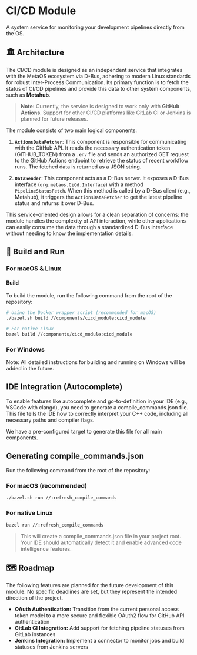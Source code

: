 # CI/CD Module

A system service for monitoring your development pipelines directly from the OS.

## 🏛️ Architecture

The CI/CD module is designed as an independent service that integrates with the MetaOS ecosystem via D-Bus, adhering to modern Linux standards for robust Inter-Process Communication. Its primary function is to fetch the status of CI/CD pipelines and provide this data to other system components, such as **Metahub**.

> **Note:** Currently, the service is designed to work only with **GitHub Actions**. Support for other CI/CD platforms like GitLab CI or Jenkins is planned for future releases.

The module consists of two main logical components:

1.  **`ActionsDataFetcher`**: This component is responsible for communicating with the GitHub API. It reads the necessary authentication token (GITHUB_TOKEN) from a `.env` file and sends an authorized GET request to the GitHub Actions endpoint to retrieve the status of recent workflow runs. The fetched data is returned as a JSON string.

2.  **`DataSender`**: This component acts as a D-Bus server. It exposes a D-Bus interface (`org.metaos.CiCd.Interface`) with a method `PipelineStatusFetch`. When this method is called by a D-Bus client (e.g., Metahub), it triggers the `ActionsDataFetcher` to get the latest pipeline status and returns it over D-Bus.

This service-oriented design allows for a clean separation of concerns: the module handles the complexity of API interaction, while other applications can easily consume the data through a standardized D-Bus interface without needing to know the implementation details.

## 🚀 Build and Run

### For macOS & Linux

#### Build

To build the module, run the following command from the root of the repository:

```bash
# Using the Docker wrapper script (recommended for macOS)
./bazel.sh build //components/cicd_module:cicd_module

# For native Linux
bazel build //components/cicd_module:cicd_module
```
### For Windows
Note: All detailed instructions for building and running on Windows will be added in the future. 

## IDE Integration (Autocomplete)

To enable features like autocomplete and go-to-definition in your IDE (e.g., VSCode with clangd), you need to generate a compile_commands.json file. This file tells the IDE how to correctly interpret your C++ code, including all necessary paths and compiler flags.

We have a pre-configured target to generate this file for all main components.

## Generating compile_commands.json

Run the following command from the root of the repository:

### For macOS (recommended)
```bash
./bazel.sh run //:refresh_compile_commands
```

### For native Linux
```bash
bazel run //:refresh_compile_commands
```
> This will create a compile_commands.json file in your project root. Your IDE should automatically detect it and enable advanced code intelligence features.

## 🗺️ Roadmap

The following features are planned for the future development of this module. No specific deadlines are set, but they represent the intended direction of the project.

* **OAuth Authentication:** Transition from the current personal access token model to a more secure and flexible OAuth2 flow for GitHub API authentication
* **GitLab CI Integration:** Add support for fetching pipeline statuses from GitLab instances
* **Jenkins Integration:** Implement a connector to monitor jobs and build statuses from Jenkins servers